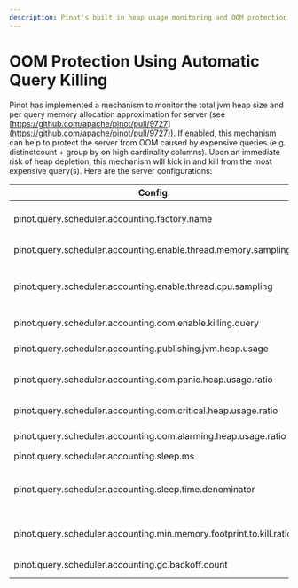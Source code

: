 ```yaml
---
description: Pinot's built in heap usage monitoring and OOM protection
---
```


# OOM Protection Using Automatic Query Killing

Pinot has implemented a mechanism to monitor the total jvm heap size and per query memory allocation approximation for server (see [https://github.com/apache/pinot/pull/9727](https://github.com/apache/pinot/pull/9727)). If enabled, this mechanism can help to protect the server from OOM caused by expensive queries (e.g. distinctcount + group by on high cardinality columns). Upon an immediate risk of heap depletion, this mechanism will kick in and kill from the most expensive query(s). Here are the server configurations:

&#x20;

| Config                                                              | Default                                                                             | Description                                                                                                                                                                                                               |
| ------------------------------------------------------------------- | ----------------------------------------------------------------------------------- | ------------------------------------------------------------------------------------------------------------------------------------------------------------------------------------------------------------------------- |
| pinot.query.scheduler.accounting.factory.name                       | `DefaultThreadResourceUsageAccountant` which only hardens timeout but no preemption | Use `org.apache.pinot.core.accounting.PerQueryCPUMemAccountantFactory`If one intend to enable this feature                                                                                                                |
| pinot.query.scheduler.accounting.enable.thread.memory.sampling      | false                                                                               | Account for threads' memory usage of a query, works only for hotspot jvm. If enabled, the killing decision will be based on memory allocated.                                                                             |
| pinot.query.scheduler.accounting.enable.thread.cpu.sampling         | false                                                                               | Account for threads' cpu time of a query. If memory sampling is disabled/unavailable, the killing decision will be based on CPU time. If both are disabled, the framework will not able to pick the most expensive query. |
| pinot.query.scheduler.accounting.oom.enable.killing.query           | false                                                                               | Whether the framework will actually commit to kill queries. If disabled, only error message will be logged.                                                                                                               |
| pinot.query.scheduler.accounting.publishing.jvm.heap.usage          | false                                                                               | Whether the framework periodically publishes the heap usage to Pinot metrics.                                                                                                                                             |
| pinot.query.scheduler.accounting.oom.panic.heap.usage.ratio         | 0.99                                                                                | When the heap usage exceeds this ratio, the frame work will kill all the queries. This can be set to be >1 to prevent a full killing from happening.                                                                      |
| pinot.query.scheduler.accounting.oom.critical.heap.usage.ratio      | 0.96                                                                                | When the heap usage exceeds this ratio, the frame work will kill the most expensive query.                                                                                                                                |
| pinot.query.scheduler.accounting.oom.alarming.heap.usage.ratio      | 0.75                                                                                | When the heap usage exceeds this ratio, the framework will run more frequently to gather stats and prepare to kill queries timely.                                                                                        |
| pinot.query.scheduler.accounting.sleep.ms                           | 30ms                                                                                | The periodical task for query killing wakes up every 30ms                                                                                                                                                                 |
| pinot.query.scheduler.accounting.sleep.time.denominator             | 3 (corresponding to 10ms sleep time at alarming level heap usage)                   | <p>When the heap usage exceeds this alarming level, the sleep time will be <br><code>sleepTime/denominator</code></p>                                                                                                     |
| pinot.query.scheduler.accounting.min.memory.footprint.to.kill.ratio | 0.025                                                                               | If a query allocates memory below this ratio of total heap size (Xmx) it will not be killed. This is to prevent aggressive killing when the heap memory is not mainly allocated for queries                               |
| pinot.query.scheduler.accounting.gc.backoff.count                   | 5                                                                                   | When the framework consecutively kills this many expensive queries it will explicitly trigger gc to reclaim the memory.                                                                                                   |

